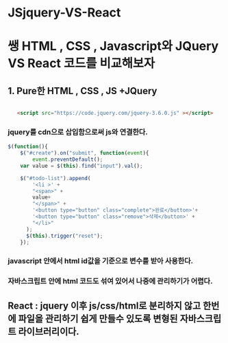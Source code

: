 # JSjquery-VS-React

# 쌩 HTML , CSS , Javascript와 JQuery VS React 코드를 비교해보자

## 1. Pure한 HTML , CSS , JS +JQuery

```html

   <script src="https://code.jquery.com/jquery-3.6.0.js" ></script>

```
### jquery를 cdn으로 삽입함으로써 js와 연결한다.

```javascript
$(function(){
    $("#create").on("submit", function(event){
        event.preventDefault();
    var value = $(this).find("input").val();
```
```javascript
    $("#todo-list").append(    
        '<li >' +
        "<span>" + 
        value+ 
        "</span>" +
        '<button type="button" class="complete">완료</button>'+
        '<button type="button" class="remove">삭제</button>' +
        "</li>"
      );
      $(this).trigger("reset");
    });
```
     
 
### javascript 안에서 html id값을 기준으로 변수를 받아 사용한다.
### 자바스크립트 안에 html 코드도 섞여 있어서 나중에 관리하기가 어렵다.

## React : jquery 이후 js/css/html로 분리하지 않고 한번에 파일을 관리하기 쉽게 만들수 있도록 변형된 자바스크립트 라이브러리이다.

